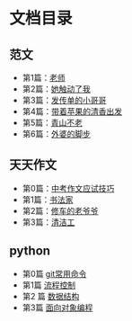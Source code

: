 # 文档目录

## 范文
- 第1篇：[老师](tt-composition/template/001teacher.md)
- 第2篇：[她触动了我](tt-composition/template/002girl.md)
- 第3篇：[发传单的小哥哥](tt-composition/template/003boy.md)
- 第4篇：[带着苹果的清香出发](tt-composition/template/004father.md)
- 第5篇：[青山不老](tt-composition/template/005young_forever.md)
- 第6篇：[外婆的脚步](tt-composition/template/006grandma.md)

## 天天作文

- 第0篇：[中考作文应试技巧](tt-composition/000how_to.md)
- 第1篇：[书法家](tt-composition/001calligrapher.md)
- 第2篇：[修车的老爷爷](tt-composition/002bicycle.md)
- 第3篇：[清洁工](tt-composition/003sanitation_worker.md)

## python

- 第0篇 [git常用命令](version-control/git.md)
- 第1篇 [流程控制](python/001control-flow.md)
- 第2 篇 [数据结构](python/002data-structures.md)
- 第3篇 [面向对象编程](python/003OOP.md)





